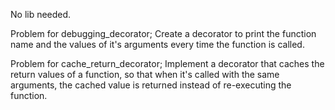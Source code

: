 No lib needed.

Problem for debugging_decorator;
Create a decorator to print the function name and the values of it's arguments every time the function is called.

Problem for cache_return_decorator;
Implement a decorator that caches the return values of a function, so that when it's called with the same arguments,
the cached value is returned instead of re-executing the function.